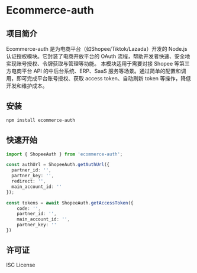 # Ecommerce-auth

## 项目简介

Ecommerce-auth 是为电商平台（如Shopee/Tiktok/Lazada）开发的 Node.js 认证授权模块。它封装了电商开放平台的 OAuth 流程，帮助开发者快速、安全地实现账号授权、令牌获取与管理等功能。
本模块适用于需要对接 Shopee 等第三方电商平台 API 的中后台系统、ERP、SaaS 服务等场景。通过简单的配置和调用，即可完成平台账号授权、获取 access token、自动刷新 token 等操作，降低开发和维护成本。


## 安装

```bash
npm install ecommerce-auth
```


## 快速开始

```typescript
import { ShopeeAuth } from 'ecommerce-auth';

const authUrl = ShopeeAuth.getAuthUrl({
  partner_id: '',
  partner_key: '',
  redirect: '',
  main_account_id: ''
});

const tokens = await ShopeeAuth.getAccessToken({
    code: '',
    partner_id: '',
    main_account_id: '',
    partner_key: ''
})
```

## 许可证

ISC License
